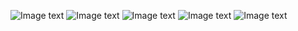 

![Image text](https://raw.githubusercontent.com/ZacharyRZ/LeaPython/4a/image/1490172224(1).jpg)
![Image text]()
![Image text]()
![Image text]()
![Image text]()

